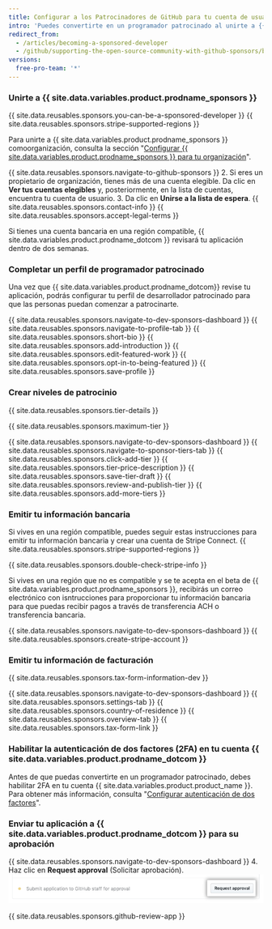 ```yaml
---
title: Configurar a los Patrocinadores de GitHub para tu cuenta de usuario
intro: 'Puedes convertirte en un programador patrocinado al unirte a {{ site.data.variables.product.prodname_sponsors }}, completar tu perfil de programador patrocinado, crear niveles de patrocinio, enviar tu información bancaria y fiscal, y permitir una autenticación de dos factores en tu cuenta de {{ site.data.variables.product.prodname_dotcom }}.'
redirect_from:
  - /articles/becoming-a-sponsored-developer
  - /github/supporting-the-open-source-community-with-github-sponsors/becoming-a-sponsored-developer
versions:
  free-pro-team: '*'
---
```


### Unirte a {{ site.data.variables.product.prodname_sponsors }}

{{ site.data.reusables.sponsors.you-can-be-a-sponsored-developer }} {{ site.data.reusables.sponsors.stripe-supported-regions }}

Para unirte a {{ site.data.variables.product.prodname_sponsors }} comoorganización, consulta la sección "[Configurar {{ site.data.variables.product.prodname_sponsors }} para tu organización](/github/supporting-the-open-source-community-with-github-sponsors/setting-up-github-sponsors-for-your-organization)".

{{ site.data.reusables.sponsors.navigate-to-github-sponsors }}
2. Si eres un propietario de organización, tienes más de una cuenta elegible. Da clic en **Ver tus cuentas elegibles** y, posteriormente, en la lista de cuentas, encuentra tu cuenta de usuario.
3. Da clic en **Unirse a la lista de espera**.
{{ site.data.reusables.sponsors.contact-info }}
{{ site.data.reusables.sponsors.accept-legal-terms }}

Si tienes una cuenta bancaria en una región compatible, {{ site.data.variables.product.prodname_dotcom }} revisará tu aplicación dentro de dos semanas.

### Completar un perfil de programador patrocinado

Una vez que {{ site.data.variables.product.prodname_dotcom}} revise tu aplicación, podrás configurar tu perfil de desarrollador patrocinado para que las personas puedan comenzar a patrocinarte.

{{ site.data.reusables.sponsors.navigate-to-dev-sponsors-dashboard }}
{{ site.data.reusables.sponsors.navigate-to-profile-tab }}
{{ site.data.reusables.sponsors.short-bio }}
{{ site.data.reusables.sponsors.add-introduction }}
{{ site.data.reusables.sponsors.edit-featured-work }}
{{ site.data.reusables.sponsors.opt-in-to-being-featured }}
{{ site.data.reusables.sponsors.save-profile }}

### Crear niveles de patrocinio

{{ site.data.reusables.sponsors.tier-details }}

{{ site.data.reusables.sponsors.maximum-tier }}

{{ site.data.reusables.sponsors.navigate-to-dev-sponsors-dashboard }}
{{ site.data.reusables.sponsors.navigate-to-sponsor-tiers-tab }}
{{ site.data.reusables.sponsors.click-add-tier }}
{{ site.data.reusables.sponsors.tier-price-description }}
{{ site.data.reusables.sponsors.save-tier-draft }}
{{ site.data.reusables.sponsors.review-and-publish-tier }}
{{ site.data.reusables.sponsors.add-more-tiers }}

### Emitir tu información bancaria

Si vives en una región compatible, puedes seguir estas instrucciones para emitir tu información bancaria y crear una cuenta de Stripe Connect. {{ site.data.reusables.sponsors.stripe-supported-regions }}

{{ site.data.reusables.sponsors.double-check-stripe-info }}

Si vives en una región que no es compatible y se te acepta en el beta de {{ site.data.variables.product.prodname_sponsors }}, recibirás un correo electrónico con isntrucciones para proporcionar tu información bancaria para que puedas recibir pagos a través de transferencia ACH o transferencia bancaria.

{{ site.data.reusables.sponsors.navigate-to-dev-sponsors-dashboard }}
{{ site.data.reusables.sponsors.create-stripe-account }}

### Emitir tu información de facturación

{{ site.data.reusables.sponsors.tax-form-information-dev }}

{{ site.data.reusables.sponsors.navigate-to-dev-sponsors-dashboard }}
{{ site.data.reusables.sponsors.settings-tab }}
{{ site.data.reusables.sponsors.country-of-residence }}
{{ site.data.reusables.sponsors.overview-tab }}
{{ site.data.reusables.sponsors.tax-form-link }}

### Habilitar la autenticación de dos factores (2FA) en tu cuenta {{ site.data.variables.product.prodname_dotcom }}

Antes de que puedas convertirte en un programador patrocinado, debes habilitar 2FA en tu cuenta {{ site.data.variables.product.product_name }}. Para obtener más información, consulta "[Configurar autenticación de dos factores](/articles/configuring-two-factor-authentication)".

### Enviar tu aplicación a {{ site.data.variables.product.prodname_dotcom }} para su aprobación

{{ site.data.reusables.sponsors.navigate-to-dev-sponsors-dashboard }}
4. Haz clic en **Request approval** (Solicitar aprobación). ![Botón Request approval (Solicitar aprobación)](/assets/images/help/sponsors/request-approval-button.png)

{{ site.data.reusables.sponsors.github-review-app }}
